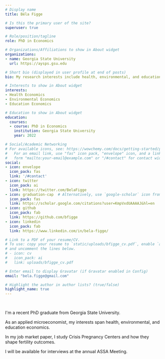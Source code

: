 ```yaml
---
# Display name
title: Béla Figge

# Is this the primary user of the site?
superuser: true

# Role/position/tagline
role: PhD in Economics

# Organizations/Affiliations to show in About widget
organizations:
- name: Georgia State University
  url: https://aysps.gsu.edu

# Short bio (displayed in user profile at end of posts)
bio: My research interests include health, environmental, and education economics

# Interests to show in About widget
interests:
- Health Economics
- Environmental Economics
- Education Economics

# Education to show in About widget
education:
  courses:
  - course: PhD in Economics
    institution: Georgia State University
    year: 2022 

# Social/Academic Networking
# For available icons, see: https://wowchemy.com/docs/getting-started/page-builder/#icons
#   For an email link, use "fas" icon pack, "envelope" icon, and a link in the
#   form "mailto:your-email@example.com" or "/#contact" for contact widget.
social:
- icon: envelope
  icon_pack: fas
  link: '/#contact'
- icon: twitter
  icon_pack: ai
  link: https://twitter.com/BelaFigge
- icon: graduation-cap  # Alternatively, use `google-scholar` icon from `ai` icon pack
  icon_pack: fas
  link: https://scholar.google.com/citations?user=KmpVxdUAAAAJ&hl=en
- icon: github
  icon_pack: fab
  link: https://github.com/bfigge
- icon: linkedin
  icon_pack: fab
  link: https://www.linkedin.com/in/bela-figge/

# Link to a PDF of your resume/CV.
# To use: copy your resume to `static/uploads/bfigge_cv.pdf`, enable `ai` icons in `params.toml`, 
# and uncomment the lines below.
# - icon: cv
#   icon_pack: ai
#   link: uploads/bfigge_cv.pdf

# Enter email to display Gravatar (if Gravatar enabled in Config)
email: "bela.figge@gmail.com"

# Highlight the author in author lists? (true/false)
highlight_name: true
---
```

<br>

I'm a recent PhD graduate from Georgia State University. 

As an applied microeconomist, my interests span health, environmental, and education economics. 

In my job market paper, I study Crisis Pregnancy Centers and how they shape fertility outcomes. 

I will be available for interviews at the annual ASSA Meeting.

